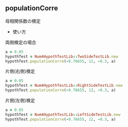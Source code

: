 populationCorre
---------------
母相関係数の検定

* 使い方

両側検定の場合

```ruby
a = 0.05
hypothTest = Num4HypothTestLib::TwoSideTestLib.new
hypothTest.populationCorre(-0.76655, 12, -0.3, a)
```

片側(右側)検定

```ruby
a = 0.05
hypothTest = Num4HypothTestLib::RightSideTestLib.new
hypothTest.populationCorre(-0.76655, 12, -0.3, a)
```

片側(左側)検定

```ruby
a = 0.05
hypothTest = Num4HypothTestLib::LeftSideTestLib.new
hypothTest.populationCorre(-0.76655, 12, -0.3, a)
```


